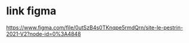 
# link figma
https://www.figma.com/file/0utSzB4s0TKnqpe5rmdQrn/site-le-pestrin-2021-V2?node-id=0%3A4848
